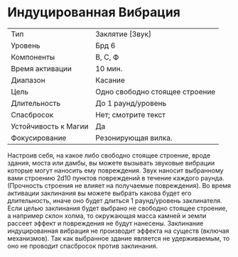 
# Индуцированная Вибрация

| | |
|---|---|
|Тип|Заклятие [Звук]|
|Уровень| Брд 6|
|Компоненты| В, С, Ф|
|Время активации| 10 мин.|
|Диапазон| Касание|
|Цель| Одно свободно стоящее строение|
|Длительность| До 1 раунд/уровень|
|Спасбросок| Нет; смотрите текст|
|Устойчивость к Магии| Да|
|Фокусирование| Резонирующая вилка.|

Настроив себя, на какое либо свободно стоящее строение, вроде здания, моста или дамбы, вы можете вызывать звуковые вибрации которые могут наносить ему повреждения. Звук наносит выбранному вами строению 2d10 пунктов повреждений в течение каждого раунда. (Прочность строения не влияет на получаемые повреждения). Во время активации заклинания вы можете выбрать какова будет его длительность, иначе оно будет длиться 1 раунд/уровень заклинателя. Если целью заклинания будет выбрано не свободно стоящее строение, а например склон холма, то окружающая масса камней и земли рассеет эффект и повреждения не будут нанесены. Заклинание индуцированная вибрация не производит эффекта на существ (включая механизмов). Так как выбранное здание является не удерживаемым, то оно не проводит спасбросок против заклинания.
